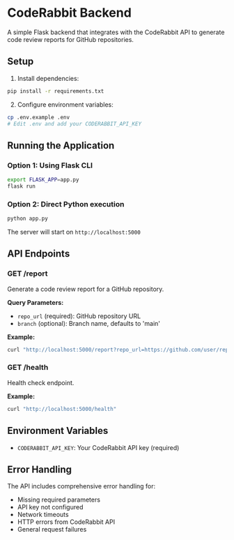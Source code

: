 # CodeRabbit Backend

A simple Flask backend that integrates with the CodeRabbit API to generate code review reports for GitHub repositories.

## Setup

1. Install dependencies:
```bash
pip install -r requirements.txt
```

2. Configure environment variables:
```bash
cp .env.example .env
# Edit .env and add your CODERABBIT_API_KEY
```

## Running the Application

### Option 1: Using Flask CLI
```bash
export FLASK_APP=app.py
flask run
```

### Option 2: Direct Python execution
```bash
python app.py
```

The server will start on `http://localhost:5000`

## API Endpoints

### GET /report
Generate a code review report for a GitHub repository.

**Query Parameters:**
- `repo_url` (required): GitHub repository URL
- `branch` (optional): Branch name, defaults to 'main'

**Example:**
```bash
curl "http://localhost:5000/report?repo_url=https://github.com/user/repo&branch=main"
```

### GET /health
Health check endpoint.

**Example:**
```bash
curl "http://localhost:5000/health"
```

## Environment Variables

- `CODERABBIT_API_KEY`: Your CodeRabbit API key (required)

## Error Handling

The API includes comprehensive error handling for:
- Missing required parameters
- API key not configured
- Network timeouts
- HTTP errors from CodeRabbit API
- General request failures
